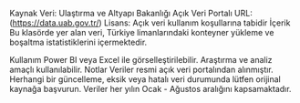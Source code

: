 Kaynak
Veri: Ulaştırma ve Altyapı Bakanlığı Açık Veri Portalı
URL: (https://data.uab.gov.tr/)
Lisans: Açık veri kullanım koşullarına tabidir
İçerik
Bu klasörde yer alan veri, Türkiye limanlarındaki konteyner yükleme ve boşaltma istatistiklerini içermektedir.

Kullanım
Power BI veya Excel ile görselleştirilebilir.
Araştırma ve analiz amaçlı kullanılabilir.
Notlar
Veriler resmi açık veri portalından alınmıştır.
Herhangi bir güncelleme, eksik veya hatalı veri durumunda lütfen orijinal kaynağa başvurun.
Veriler her yılın Ocak - Ağustos aralığını kapsamaktadır.
